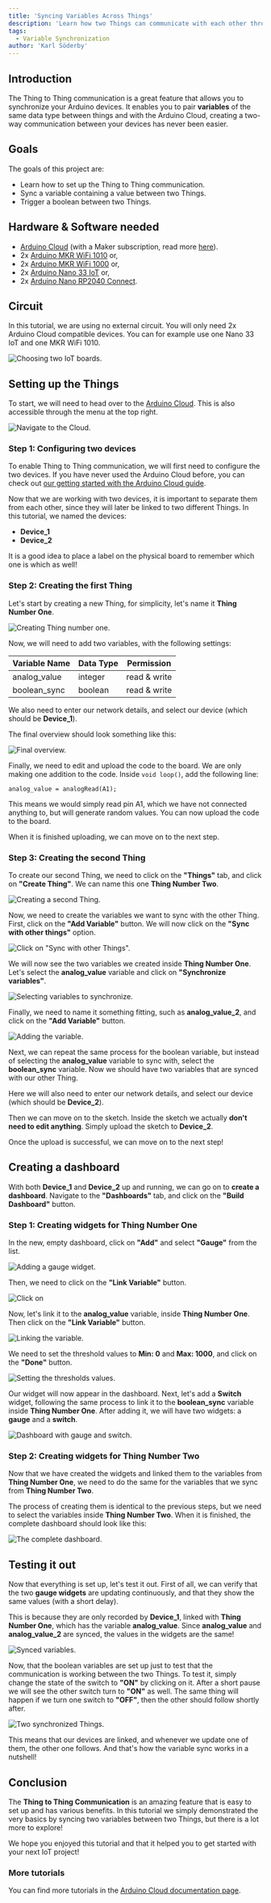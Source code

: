```yaml
---
title: 'Syncing Variables Across Things'
description: 'Learn how two Things can communicate with each other through variable syncing.'
tags:
  - Variable Synchronization
author: 'Karl Söderby'
---
```


## Introduction

The Thing to Thing communication is a great feature that allows you to synchronize your Arduino devices. It enables you to pair **variables** of the same data type between things and with the Arduino Cloud, creating a two-way communication between your devices has never been easier. 

## Goals

The goals of this project are:

- Learn how to set up the Thing to Thing communication.
- Sync a variable containing a value between two Things.
- Trigger a boolean between two Things.

## Hardware & Software needed

- [Arduino Cloud](https://app.arduino.cc/) (with a Maker subscription, read more [here](https://store.arduino.cc/digital/create)).
- 2x [Arduino MKR WiFi 1010](https://store.arduino.cc/mkr-wifi-1010) or,
- 2x [Arduino MKR WiFi 1000](https://store.arduino.cc/arduino-mkr1000-wifi) or, 
- 2x [Arduino Nano 33 IoT](https://store.arduino.cc/arduino-nano-33-iot) or,
- 2x [Arduino Nano RP2040 Connect](https://store.arduino.cc/nano-rp2040-connect-with-headers).


## Circuit

In this tutorial, we are using no external circuit. You will only need 2x Arduino Cloud compatible devices. You can for example use one Nano 33 IoT and one MKR WiFi 1010.

![Choosing two IoT boards.](assets/thing-to-thing-circuit.png)

## Setting up the Things

To start, we will need to head over to the [Arduino Cloud](https://app.arduino.cc/). This is also accessible through the menu at the top right.

![Navigate to the Cloud.](assets/thing-to-thing-img-00.png)

### Step 1: Configuring two devices

To enable Thing to Thing communication, we will first need to configure the two devices. If you have never used the Arduino Cloud before, you can check out [our getting started with the Arduino Cloud guide](https://www.arduino.cc/en/Tutorial/iot-cloud-getting-started).

Now that we are working with two devices, it is important to separate them from each other, since they will later be linked to two different Things. In this tutorial, we named the devices:

- **Device_1**
- **Device_2**

It is a good idea to place a label on the physical board to remember which one is which as well!

### Step 2: Creating the first Thing

Let's start by creating a new Thing, for simplicity, let's name it **Thing Number One**. 

![Creating Thing number one.](assets/thing-to-thing-img-01.png)

Now, we will need to add two variables, with the following settings:

| Variable Name | Data Type | Permission   |
| ------------- | --------- | ------------ |
| analog_value  | integer   | read & write |
| boolean_sync  | boolean   | read & write |

We also need to enter our network details, and select our device (which should be **Device_1**).

The final overview should look something like this:

![Final overview.](assets/thing-to-thing-img-02.png)

Finally, we need to edit and upload the code to the board. We are only making one addition to the code. Inside `void loop()`, add the following line:

```arduino
analog_value = analogRead(A1);
```

This means we would simply read pin A1, which we have not connected anything to, but will generate random values. You can now upload the code to the board.

When it is finished uploading, we can move on to the next step.

### Step 3: Creating the second Thing

To create our second Thing, we need to click on the **"Things"** tab, and click on **"Create Thing"**. We can name this one **Thing Number Two**. 

![Creating a second Thing.](assets/thing-to-thing-img-03.png)

Now, we need to create the variables we want to sync with the other Thing. First, click on the **"Add Variable"** button. We will now click on the **"Sync with other things"** option.

![Click on "Sync with other Things".](assets/thing-to-thing-img-04.png)

We will now see the two variables we created inside **Thing Number One**. Let's select the **analog_value** variable and click on **"Synchronize variables"**.

![Selecting variables to synchronize.](assets/thing-to-thing-img-05.png)

Finally, we need to name it something fitting, such as **analog_value_2**, and click on the **"Add Variable"** button.

![Adding the variable.](assets/thing-to-thing-img-06.png)

Next, we can repeat the same process for the boolean variable, but instead of selecting the **analog_value** variable to sync with, select the **boolean_sync** variable. Now we should have two variables that are synced with our other Thing.

Here we will also need to enter our network details, and select our device (which should be **Device_2**). 

Then we can move on to the sketch. Inside the sketch we actually **don't need to edit anything**. Simply upload the sketch to **Device_2**.

Once the upload is successful, we can move on to the next step!  

## Creating a dashboard

With both **Device_1** and **Device_2** up and running, we can go on to **create a dashboard**. Navigate to the **"Dashboards"** tab, and click on the **"Build Dashboard"** button. 

### Step 1: Creating widgets for Thing Number One

In the new, empty dashboard, click on **"Add"** and select **"Gauge"** from the list. 

![Adding a gauge widget.](assets/thing-to-thing-img-07.png)

Then, we need to click on the **"Link Variable"** button.

![Click on](assets/thing-to-thing-img-08.png)

Now, let's link it to the **analog_value** variable, inside **Thing Number One**. Then click on the **"Link Variable"** button. 

![Linking the variable.](assets/thing-to-thing-img-09.png)

We need to set the threshold values to **Min: 0** and **Max: 1000**, and click on the **"Done"** button.

![Setting the thresholds values.](assets/thing-to-thing-img-10.png)

Our widget will now appear in the dashboard. Next, let's add a **Switch** widget, following the same process to link it to the **boolean_sync** variable inside **Thing Number One**. After adding it, we will have two widgets: a **gauge** and a **switch**.

![Dashboard with gauge and switch.](assets/thing-to-thing-img-11.png)

### Step 2: Creating widgets for Thing Number Two

Now that we have created the widgets and linked them to the variables from **Thing Number One**, we need to do the same for the variables that we sync from **Thing Number Two**. 

The process of creating them is identical to the previous steps, but we need to select the variables inside **Thing Number Two**. When it is finished, the complete dashboard should look like this:

![The complete dashboard.](assets/thing-to-thing-img-12.png)

## Testing it out

Now that everything is set up, let's test it out. First of all, we can verify that the two **gauge widgets** are updating continuously, and that they show the same values (with a short delay). 

This is because they are only recorded by **Device_1**, linked with **Thing Number One**, which has the variable **analog_value**. Since **analog_value** and **analog_value_2** are synced, the values in the widgets are the same!

![Synced variables.](assets/thing-to-thing-img-13.png)

Now, that the boolean variables are set up just to test that the communication is working between the two Things. To test it, simply change the state of the switch to **"ON"** by clicking on it. After a short pause we will see the other switch turn to **"ON"** as well. The same thing will happen if we turn one switch to **"OFF"**, then the other should follow shortly after.

![Two synchronized Things.](assets/dashboard_motion.gif)

This means that our devices are linked, and whenever we update one of them, the other one follows. And that's how the variable sync works in a nutshell!

## Conclusion

The **Thing to Thing Communication** is an amazing feature that is easy to set up and has various benefits. In this tutorial we simply demonstrated the very basics by syncing two variables between two Things, but there is a lot more to explore!

We hope you enjoyed this tutorial and that it helped you to get started with your next IoT project!

### More tutorials

You can find more tutorials in the [Arduino Cloud documentation page](/arduino-cloud/).